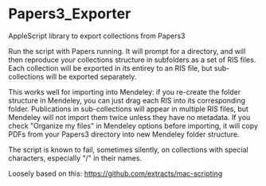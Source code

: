 # Papers3_Exporter
AppleScript library to export collections from Papers3

Run the script with Papers running. It will prompt for a directory, and will then reproduce your collections structure in subfolders as a set of RIS files. Each collection will be exported in its entirey to an RIS file, but sub-collections will be exported separately.

This works well for importing into Mendeley: if you re-create the folder structure in Mendeley, you can just drag each RIS into its corresponding folder. Publications in sub-collections will appear in multiple RIS files, but Mendeley will not import them twice unless they have no metadata. If you check "Organize my files" in Mendeley options before importing, it will copy PDFs from your Papers3 directory into new Mendeley folder structure.

The script is known to fail, sometimes silently, on collections with special characters, especially "/" in their names.

Loosely based on this: https://github.com/extracts/mac-scripting
